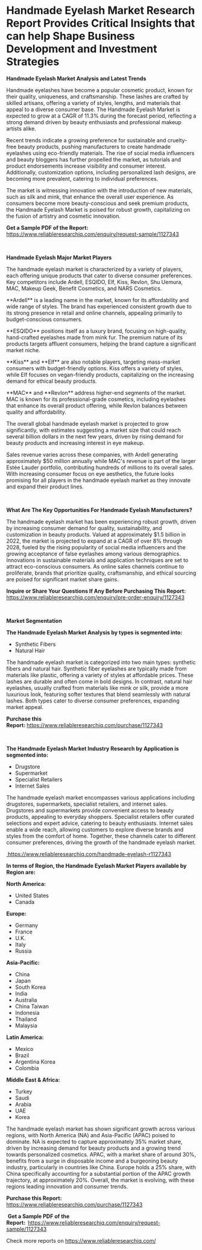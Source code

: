 <p><h1>Handmade Eyelash Market Research Report Provides Critical Insights that can help Shape Business Development and Investment Strategies</h1></p><p><strong>Handmade Eyelash Market Analysis and Latest Trends</strong></p>
<p><p>Handmade eyelashes have become a popular cosmetic product, known for their quality, uniqueness, and craftsmanship. These lashes are crafted by skilled artisans, offering a variety of styles, lengths, and materials that appeal to a diverse consumer base. The Handmade Eyelash Market is expected to grow at a CAGR of 11.3% during the forecast period, reflecting a strong demand driven by beauty enthusiasts and professional makeup artists alike.</p><p>Recent trends indicate a growing preference for sustainable and cruelty-free beauty products, pushing manufacturers to create handmade eyelashes using eco-friendly materials. The rise of social media influencers and beauty bloggers has further propelled the market, as tutorials and product endorsements increase visibility and consumer interest. Additionally, customization options, including personalized lash designs, are becoming more prevalent, catering to individual preferences.</p><p>The market is witnessing innovation with the introduction of new materials, such as silk and mink, that enhance the overall user experience. As consumers become more beauty-conscious and seek premium products, the Handmade Eyelash Market is poised for robust growth, capitalizing on the fusion of artistry and cosmetic innovation.</p></p>
<p><strong>Get a Sample PDF of the Report:&nbsp;</strong> <a href="https://www.reliableresearchiq.com/enquiry/request-sample/1127343?utm_campaign=3384&utm_medium=2&utm_source=Github&utm_content=ia&utm_term=05042025&utm_id=handmade-eyelash">https://www.reliableresearchiq.com/enquiry/request-sample/1127343</a></p>
<p>&nbsp;</p>
<p><strong>Handmade Eyelash Major Market Players</strong></p>
<p><p>The handmade eyelash market is characterized by a variety of players, each offering unique products that cater to diverse consumer preferences. Key competitors include Ardell, ESQIDO, Elf, Kiss, Revlon, Shu Uemura, MAC, Makeup Geek, Benefit Cosmetics, and NARS Cosmetics.</p><p>**Ardell** is a leading name in the market, known for its affordability and wide range of styles. The brand has experienced consistent growth due to its strong presence in retail and online channels, appealing primarily to budget-conscious consumers. </p><p>**ESQIDO** positions itself as a luxury brand, focusing on high-quality, hand-crafted eyelashes made from mink fur. The premium nature of its products targets affluent consumers, helping the brand capture a significant market niche. </p><p>**Kiss** and **Elf** are also notable players, targeting mass-market consumers with budget-friendly options. Kiss offers a variety of styles, while Elf focuses on vegan-friendly products, capitalizing on the increasing demand for ethical beauty products.</p><p>**MAC** and **Revlon** address higher-end segments of the market. MAC is known for its professional-grade cosmetics, including eyelashes that enhance its overall product offering, while Revlon balances between quality and affordability.</p><p>The overall global handmade eyelash market is projected to grow significantly, with estimates suggesting a market size that could reach several billion dollars in the next few years, driven by rising demand for beauty products and increasing interest in eye makeup.</p><p>Sales revenue varies across these companies, with Ardell generating approximately $50 million annually while MAC's revenue is part of the larger Estée Lauder portfolio, contributing hundreds of millions to its overall sales. With increasing consumer focus on eye aesthetics, the future looks promising for all players in the handmade eyelash market as they innovate and expand their product lines.</p></p>
<p>&nbsp;</p>
<p><strong>What Are The Key Opportunities For Handmade Eyelash Manufacturers?</strong></p>
<p><p>The handmade eyelash market has been experiencing robust growth, driven by increasing consumer demand for quality, sustainability, and customization in beauty products. Valued at approximately $1.5 billion in 2022, the market is projected to expand at a CAGR of over 8% through 2028, fueled by the rising popularity of social media influencers and the growing acceptance of false eyelashes among various demographics. Innovations in sustainable materials and application techniques are set to attract eco-conscious consumers. As online sales channels continue to proliferate, brands that prioritize quality, craftsmanship, and ethical sourcing are poised for significant market share gains.</p></p>
<p><strong>Inquire or Share Your Questions If Any Before Purchasing This Report:</strong> <a href="https://www.reliableresearchiq.com/enquiry/pre-order-enquiry/1127343?utm_campaign=3384&utm_medium=2&utm_source=Github&utm_content=ia&utm_term=05042025&utm_id=handmade-eyelash">https://www.reliableresearchiq.com/enquiry/pre-order-enquiry/1127343</a></p>
<p>&nbsp;</p>
<p><strong>Market Segmentation</strong></p>
<p><strong>The Handmade Eyelash Market Analysis by types is segmented into:</strong></p>
<p><ul><li>Synthetic Fibers</li><li>Natural Hair</li></ul></p>
<p><p>The handmade eyelash market is categorized into two main types: synthetic fibers and natural hair. Synthetic fiber eyelashes are typically made from materials like plastic, offering a variety of styles at affordable prices. These lashes are durable and often come in bold designs. In contrast, natural hair eyelashes, usually crafted from materials like mink or silk, provide a more luxurious look, featuring softer textures that blend seamlessly with natural lashes. Both types cater to diverse consumer preferences, expanding market appeal.</p></p>
<p><strong>Purchase this Report:&nbsp;</strong><a href="https://www.reliableresearchiq.com/purchase/1127343?utm_campaign=3384&utm_medium=2&utm_source=Github&utm_content=ia&utm_term=05042025&utm_id=handmade-eyelash">https://www.reliableresearchiq.com/purchase/1127343</a></p>
<p>&nbsp;</p>
<p><strong>The Handmade Eyelash Market Industry Research by Application is segmented into:</strong></p>
<p><ul><li>Drugstore</li><li>Supermarket</li><li>Specialist Retailers</li><li>Internet Sales</li></ul></p>
<p><p>The handmade eyelash market encompasses various applications including drugstores, supermarkets, specialist retailers, and internet sales. Drugstores and supermarkets provide convenient access to beauty products, appealing to everyday shoppers. Specialist retailers offer curated selections and expert advice, catering to beauty enthusiasts. Internet sales enable a wide reach, allowing customers to explore diverse brands and styles from the comfort of home. Together, these channels cater to different consumer preferences, driving the growth of the handmade eyelash market.</p></p>
<p><a href="https://www.reliableresearchiq.com/handmade-eyelash-r1127343?utm_campaign=3384&utm_medium=2&utm_source=Github&utm_content=ia&utm_term=05042025&utm_id=handmade-eyelash">&nbsp;https://www.reliableresearchiq.com/handmade-eyelash-r1127343</a></p>
<p><strong>In terms of Region, the Handmade Eyelash Market Players available by Region are:</strong></p>
<p>
    <p> <strong> North America: </strong>
        <ul>
            <li>United States</li>
            <li>Canada</li>
        </ul>
        </p> 
    <p> <strong> Europe: </strong>
        <ul>
            <li>Germany</li>
            <li>France</li>
            <li>U.K.</li>
            <li>Italy</li>
            <li>Russia</li>
        </ul>
        </p> 
    <p> <strong> Asia-Pacific: </strong>
        <ul>
            <li>China</li>
            <li>Japan</li>
            <li>South Korea</li>
            <li>India</li>
            <li>Australia</li>
            <li>China Taiwan</li>
            <li>Indonesia</li>
            <li>Thailand</li>
            <li>Malaysia</li>
        </ul>
        </p> 
    <p> <strong> Latin America: </strong>
        <ul>
            <li>Mexico</li>
            <li>Brazil</li>
            <li>Argentina Korea</li>
            <li>Colombia</li>
        </ul>
        </p> 
    <p> <strong> Middle East & Africa: </strong>
        <ul>
            <li>Turkey</li>
            <li>Saudi</li>
            <li>Arabia</li>
            <li>UAE</li>
            <li>Korea</li>
        </ul>
    </p>
    </p>
<p><p>The handmade eyelash market has shown significant growth across various regions, with North America (NA) and Asia-Pacific (APAC) poised to dominate. NA is expected to capture approximately 35% market share, driven by increasing demand for beauty products and a growing trend towards personalized cosmetics. APAC, with a market share of around 30%, benefits from a surge in disposable income and a burgeoning beauty industry, particularly in countries like China. Europe holds a 25% share, with China specifically accounting for a substantial portion of the APAC growth trajectory, at approximately 20%. Overall, the market is evolving, with these regions leading innovation and consumer trends.</p></p>
<p><strong>Purchase this Report: </strong><a href="https://www.reliableresearchiq.com/purchase/1127343?utm_campaign=3384&utm_medium=2&utm_source=Github&utm_content=ia&utm_term=05042025&utm_id=handmade-eyelash">https://www.reliableresearchiq.com/purchase/1127343</a></p>
<p>&nbsp;<strong>Get a Sample PDF of the Report:&nbsp;&nbsp;</strong><a href="https://www.reliableresearchiq.com/enquiry/request-sample/1127343?utm_campaign=3384&utm_medium=2&utm_source=Github&utm_content=ia&utm_term=05042025&utm_id=handmade-eyelash">https://www.reliableresearchiq.com/enquiry/request-sample/1127343</a></p>
<p><strong></strong></p>
<p>Check more reports on <a href="https://www.reliableresearchiq.com/?utm_campaign=3384&utm_medium=2&utm_source=Github&utm_content=ia&utm_term=05042025&utm_id=handmade-eyelash">https://www.reliableresearchiq.com/</a></p>